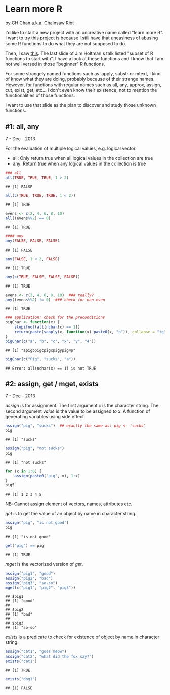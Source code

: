# Learn more R

by CH Chan a.k.a. Chainsaw Riot


I'd like to start a new project with an uncreative name called "learn more R".
I want to try this project is because I still have that uneasiness of abusing some R functions to do what they are not supposed to do.

Then, I saw [this](http://datatable.r-forge.r-project.org/JimHoltman.pdf).
The last slide of Jim Holtman's talk listed "subset of R functions to start with". I have a look at these functions and I know that I am not well versed in those "beginner" R functions.

For some strangely named functions such as lapply, substr or mtext, I kind of know what they are doing, probably because of their strange names. However, for functions with regular names such as all, any, approx, assign, cut, exist, get, etc... I don't even know their existence, not to mention the functionalities of those functions.

I want to use that slide as the plan to discover and study those unknown functions.

## #1: all, any

7 - Dec - 2013

For the evaluation of multiple logical values, e.g. logical vector.

* all: Only return true when all logical values in the collection are true
* any: Return true when any logical values in the collection is true 


```r
### all
all(TRUE, TRUE, TRUE, 1 > 2)
```

```
## [1] FALSE
```

```r
all(c(TRUE, TRUE, TRUE, 1 < 2))
```

```
## [1] TRUE
```

```r
evens <- c(2, 4, 6, 8, 10)
all((evens%%2) == 0)
```

```
## [1] TRUE
```

```r
#### any
any(FALSE, FALSE, FALSE)
```

```
## [1] FALSE
```

```r
any(FALSE, 1 < 2, FALSE)
```

```
## [1] TRUE
```

```r
any(c(TRUE, FALSE, FALSE, FALSE))
```

```
## [1] TRUE
```

```r
evens <- c(2, 4, 6, 9, 10)  ### really?
any((evens%%2) != 0)  ### check for non even
```

```
## [1] TRUE
```

```r
### application: check for the preconditions
pigChar <- function(x) {
    stopifnot(all(nchar(x) == 1))
    return(paste(sapply(x, function(x) paste0(x, "p")), collapse = "ig"))
}
pigChar(c("a", "b", "c", "x", "y", "4"))
```

```
## [1] "apigbpigcpigxpigypig4p"
```

```r
pigChar(c("Pig", "sucks", "a"))
```

```
## Error: all(nchar(x) == 1) is not TRUE
```


## #2: assign, get / mget, exists

7 - Dec - 2013

_assign_ is for assignment. The first argument *x* is the character string. The second argument *value* is the value to be assigned to *x*. A function of generating variables using side effect.


```r
assign("pig", "sucks")  ## exactly the same as: pig <- 'sucks'
pig
```

```
## [1] "sucks"
```

```r
assign("pig", "not sucks")
pig
```

```
## [1] "not sucks"
```

```r
for (x in 1:6) {
    assign(paste0("pig", x), 1:x)
}
pig5
```

```
## [1] 1 2 3 4 5
```


NB: Cannot assign element of vectors, names, attributes etc.

_get_ is to get the value of an object by name in character string. 


```r
assign("pig", "is not good")
pig
```

```
## [1] "is not good"
```

```r
get("pig") == pig
```

```
## [1] TRUE
```


_mget_ is the vectorized version of _get_.


```r
assign("pig1", "good")
assign("pig2", "bad")
assign("pig3", "so-so")
mget(c("pig1", "pig2", "pig3"))
```

```
## $pig1
## [1] "good"
## 
## $pig2
## [1] "bad"
## 
## $pig3
## [1] "so-so"
```


_exists_ is a predicate to check for existence of object by name in character string.


```r
assign("cat1", "goes meow")
assign("cat2", "what did the fox say?")
exists("cat1")
```

```
## [1] TRUE
```

```r
exists("dog1")
```

```
## [1] FALSE
```

